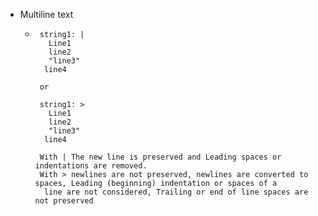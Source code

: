- Multiline text
	- ```
	   string1: |
	     Line1
	     line2
	     "line3"
	    line4
	    
	   or
	   
	   string1: >
	     Line1
	     line2
	     "line3"
	    line4
	  
	   With | The new line is preserved and Leading spaces or indentations are removed.
	   With > newlines are not preserved, newlines are converted to spaces, Leading (beginning) indentation or spaces of a
	    line are not considered, Trailing or end of line spaces are not preserved
	  ```
